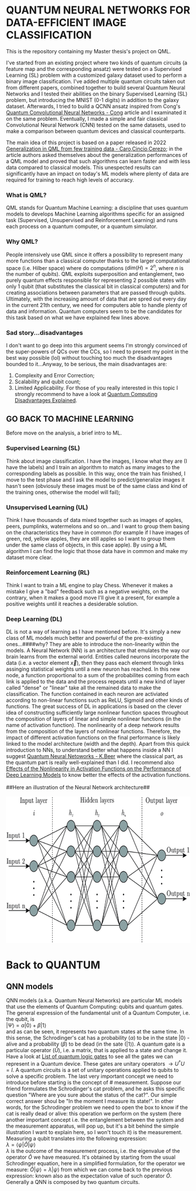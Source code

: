 # QUANTUM NEURAL NETWORKS FOR DATA-EFFICIENT IMAGE CLASSIFICATION
This is the repository containing my Master thesis's project on QML.

I've started from an existing project where two kinds of quantum circuits (a feature map and the corresponding ansatz) were tested on a Supervised Learning (SL) problem with a customized galaxy dataset used to perform a binary image classification. I've added multiple quantum circuits taken out from different papers, combined together to build several Quantum Neural Networks and I tested their abilities on the binary Supervised Learning (SL) problem, but introducing the MNIST (0-1 digits) in addition to the galaxy dataset.
Afterwards, I tried to build a QCNN ansatz inspired from Cong's [Quantum Convolutional Neural Networks - Cong](https://arxiv.org/pdf/1810.03787.pdf) article and I examinated it on the same problem. Eventually, I made a simple and fair classical Convolutional Neural Network (CNN) tested on the same datasets, used to make a comparison between quantum devices and classical counterparts.

The main idea of this project is based on a paper released in 2022 [Generalization in QML from few training data - Caro,Cincio,Cerezo](https://www.nature.com/articles/s41467-022-32550-3); in the article authors asked themselves about the generalization performances of a QML model and proved that such algorithms can learn faster and with less data compared to classical models. This unespected results can significantly have an impact on today's ML models where plenty of data are required for training to reach high levels of accuracy.

### What is QML?
QML stands for Quantum Machine Learning: a discipline that uses quantum models to develops Machine Learning algorithms specific for an assigned task (Supervised, Unsupervised and Reinforcement Learning) and runs each process on a quantum computer, or a quantum simulator. 
### Why QML?
People intensively use QML since it offers a possibility to represent many more functions than a classical computer thanks to the larger computational space (i.e. Hilber space) where do computations ($dim(H) = 2^{n}$, where $n$ is the number of qubits). QML exploits superposition and entanglement, two purely quantum effects responsible for representing 2 possible states with only 1 qubit (that substitutes the classical bit in classical computers) and for creating associations between parameters that are passed through qubits.
Ultimately, with the increasing amount of data that are spred out every day in the current 21th century, we need for computers able to handle plenty of data and information. Quantum computers seem to be the candidates for this task based on what we have explained few lines above.
### Sad story...disadvantages
I don't want to go deep into this argument seems I'm strongly convinced of the super-powers of QCs over the CCs, so I need to present my point in the best way possible (lol) without touching too much the disadvantages bounded to it...Anyway, to be serious, the main disadvantages are:
1) Complexity and Error Correction;
2) Scalability and qubit count;
3) Limited Applicability.
For those of you really interested in this topic I strongly recommend to have a look at [Quantum Computing Disadvantages Explained](https://originstamp.com/blog/quantum-computing-disadvantages-explained/).

## GO BACK TO MACHINE LEARNING
Before move on the analysis, a brief intro to ML.
### Supervised Learning (SL)
Think about image classification. I have the images, I know what they are (I have the labels) and I train an algorithm to match as many images to the corresponding labels as possible. In this way, once the train has finished, I move to the test phase and I ask the model to predict/generalize images it hasn't seen (obviosuly these images must be of the same class and kind of the training ones, otherwise the model will fail);
### Unsupervised Learning (UL)
Think I have thousands of data mixed together such as images of apples, peers, pumplinks, watermelons and so on...and I want to group them basing on the characteristics they have in common (for example if I have images of green, red, yellow apples, they are still apples so I want to group them under the same class of objects, in this case apple). By using a ML algorithm I can find the logic that those data have in common and make my dataset more clear.
### Reinforcement Learning (RL)
Think I want to train a ML engine to play Chess. Whenever it makes a mistake I give a "bad" feedback such as a negative weights, on the contrary, when it makes a good move I'll give it a present, for example a positive weights until it reaches a desiderable solution.
### Deep Learning (DL)
DL is not a way of learning as I have mentioned before. It's simply a new class of ML models much better and powerful of the pre-existing ones...####why? They are able to introduce the non-linearity within the models. A Neural Network (NN) is an architecture that emulates the way our brain learns from the external world. Entities called neurons incorporate the data (i.e. a vector element $\overrightarrow{x}$), then they pass each element through links assinging statistical weights until a new neuron has reached. In this new node, a function proportional to a sum of the probabilites coming from each link is applied to the data and the process repeats until a new kind of layer called "dense" or "linear" take all the remained data to make the classification. The function contained in each neuron are activiated according to non-linear functions such as ReLU, Sigmoid and other kinds of functions.
The great success of DL in applications is based on the clever idea of constructing sufficiently large nonlinear function spaces throughout the composition of layers of linear and simple nonlinear functions (in the name of activation function). The nonlinearity of a deep network results from the composition of the layers of nonlinear functions. Therefore, the impact of different activation functions on the final performance is likely linked to the model architecture (width and the depth). Apart from this quick introduction to NNs, to understand better what happens inside a NN I suggest [Quantum Neural Netoworks - K.Beer](https://arxiv.org/abs/2205.08154) where the classical part, as the quantum part is really well-explained than I did. I recommend also [Effects of the Nonlinearity in Activation Functions on the Performance of Deep Learning Models](https://arxiv.org/pdf/2010.07359.pdf) to know better the effects of the activation functions.\
\
##Here an illustration of the Neural Network architecture##\
\
<img src="https://github.com/poporubeus/The_end/blob/main/Images/nn_scheme.png" width="700" height="400" />



# Back to QUANTUM
## QNN models
QNN models (a.k.a. Quantum Neural Networks) are particular ML models that use the elements of Quantum Computing: qubits and quantum gates.
The general expression of the fundamental unit of a Quantum Computer, i.e. the qubit, is \
$|\Psi \rangle = \alpha |0\rangle + \beta|1\rangle$ \
and as can be seen, it represents two quantum states at the same time. In this sense, the Schrodinger's cat has a probability ($\alpha$) to be in the state $|0\rangle$ - alive and a probability ($\beta$) to be dead (in the sate ($|1\rangle$).
A quantum gate is a particular operator ($\hat{U}$), i.e. a matrix, that is applied to a state and change it. Have a look at [List of quantum logic gates](https://en.wikipedia.org/wiki/List_of_quantum_logic_gates) to see all the gates we can represent in a Quantum device. These gates are unitary operators $\rightarrow U^{\dagger}U = I$. A quantum circuits is a set of unitary operations applied to qubits to solve a specific problem.
The last very important concept we need to introduce before starting is the concept of # measurement.
Suppose our friend formulates the Schrodinger's cat problem, and he asks this specific question "Where are you sure about the status of the cat?". Our simple correct answer shoul be "In the moment I measure its state!". In other words, for the Schrodinger problem we need to open the box to know if the cat is really dead or alive: this operation we perform on the system (here another important concept i.e. the entanglement between the system and the measurement apparatus, will pop up, but it's a bit behind the simple illustration I want to explain here, so I won't touch it) is the measurement. \
Measuring a qubit translates into the following expression:\
$\lambda = \langle \psi | \hat{O} | \psi \rangle$ \
$\lambda$ is the outcome of the measurement process, i.e. the eigenvalue of the operator $\hat{O}$ we have measured. It's obtained by starting from the usual Schrodinger equation, here in a simplified formulation, for the operator we measure: $\hat{O}|\psi\rangle = \lambda|\psi\rangle$ from which we can come back to the previous expression: known also as the expectation value of such operator $\hat{O}$. 
Generally a QNN is composed by two quantum circuits.
